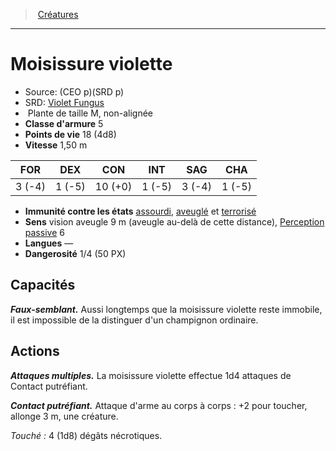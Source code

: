 ﻿---
!MonsterItem
Family: MonsterHD
Type: Plante
Size: M
Alignment: non-alignée
ArmorClass: 5
HitPoints: 18 (4d8)
Speed: 1,50 m
Strength: ' 3 (-4)'
Dexterity: ' 1 (-5)'
Constitution: 10 (+0)
Intelligence: ' 1 (-5)'
Wisdom: ' 3 (-4)'
Charisma: ' 1 (-5)'
ConditionImmunities: '[assourdi](hd_conditions_assourdi.md), [aveuglé](hd_conditions_aveugle.md) et [terrorisé](hd_conditions_terrorise.md)'
Senses: vision aveugle 9 m (aveugle au-delà de cette distance), [Perception passive](hd_abilities_dexterity_perception_passive.md) 6
Languages: —
Challenge: 1/4 (50 PX)
Id: monsters_hd.md#moisissure-violette
ParentLink: monsters_hd.md#créatures
Name: Moisissure violette
ParentName: Créatures
NameLevel: 1
AltName: '[Violet Fungus](srd_monsters_violet_fungus.md)'
Source: (CEO p)(SRD p)
Attributes:
  Name: Moisissure violette
  Markdown: >+
    # <!--Name-->Moisissure violette<!--/Name-->


    - Source: <!--Source-->(CEO p)(SRD p)<!--/Source-->

    - SRD: <!--AltName-->[Violet Fungus](srd_monsters_violet_fungus.md)<!--/AltName-->

    -  <!--Type-->Plante<!--/Type--> de taille <!--Size-->M<!--/Size-->, <!--Alignment-->non-alignée<!--/Alignment-->

    - **Classe d'armure** <!--ArmorClass-->5<!--/ArmorClass-->

    - **Points de vie** <!--HitPoints-->18 (4d8)<!--/HitPoints-->

    - **Vitesse** <!--Speed-->1,50 m<!--/Speed-->


    |FOR|DEX|CON|INT|SAG|CHA|

    |---|---|---|---|---|---|

    |<!--Strength--> 3 (-4)<!--/Strength-->|<!--Dexterity--> 1 (-5)<!--/Dexterity-->|<!--Constitution-->10 (+0)<!--/Constitution-->|<!--Intelligence--> 1 (-5)<!--/Intelligence-->|<!--Wisdom--> 3 (-4)<!--/Wisdom-->|<!--Charisma--> 1 (-5)<!--/Charisma-->|


    - **Immunité contre les états** <!--ConditionImmunities-->[assourdi](hd_conditions_assourdi.md), [aveuglé](hd_conditions_aveugle.md) et [terrorisé](hd_conditions_terrorise.md)<!--/ConditionImmunities-->

    - **Sens** <!--Senses-->vision aveugle 9 m (aveugle au-delà de cette distance), [Perception passive](hd_abilities_dexterity_perception_passive.md) 6<!--/Senses-->

    - **Langues** <!--Languages-->—<!--/Languages-->

    - **Dangerosité** <!--Challenge-->1/4 (50 PX)<!--/Challenge-->


    ## Capacités


    **_Faux-semblant._** Aussi longtemps que la moisissure violette reste immobile, il est impossible de la distinguer d'un champignon ordinaire.


    ## Actions


    **_Attaques multiples._** La moisissure violette effectue 1d4 attaques de Contact putréfiant.


    **_Contact putréfiant._** Attaque d'arme au corps à corps : +2 pour toucher, allonge 3 m, une créature.


    _Touché :_ 4 (1d8) dégâts nécrotiques.

  Source: (CEO p)(SRD p)
  AltName: '[Violet Fungus](srd_monsters_violet_fungus.md)'
  Type: Plante
  Size: M
  Alignment: non-alignée
  ArmorClass: 5
  HitPoints: 18 (4d8)
  Speed: 1,50 m
  Strength: ' 3 (-4)'
  Dexterity: ' 1 (-5)'
  Constitution: 10 (+0)
  Intelligence: ' 1 (-5)'
  Wisdom: ' 3 (-4)'
  Charisma: ' 1 (-5)'
  ConditionImmunities: '[assourdi](hd_conditions_assourdi.md), [aveuglé](hd_conditions_aveugle.md) et [terrorisé](hd_conditions_terrorise.md)'
  Senses: vision aveugle 9 m (aveugle au-delà de cette distance), [Perception passive](hd_abilities_dexterity_perception_passive.md) 6
  Languages: —
  Challenge: 1/4 (50 PX)
AttributesDictionary: >+
  Name: Moisissure violette

  Markdown: >+

    # <!--Name-->Moisissure violette<!--/Name-->





    - Source: <!--Source-->(CEO p)(SRD p)<!--/Source-->



    - SRD: <!--AltName-->[Violet Fungus](srd_monsters_violet_fungus.md)<!--/AltName-->



    -  <!--Type-->Plante<!--/Type--> de taille <!--Size-->M<!--/Size-->, <!--Alignment-->non-alignée<!--/Alignment-->



    - **Classe d'armure** <!--ArmorClass-->5<!--/ArmorClass-->



    - **Points de vie** <!--HitPoints-->18 (4d8)<!--/HitPoints-->



    - **Vitesse** <!--Speed-->1,50 m<!--/Speed-->





    |FOR|DEX|CON|INT|SAG|CHA|



    |---|---|---|---|---|---|



    |<!--Strength--> 3 (-4)<!--/Strength-->|<!--Dexterity--> 1 (-5)<!--/Dexterity-->|<!--Constitution-->10 (+0)<!--/Constitution-->|<!--Intelligence--> 1 (-5)<!--/Intelligence-->|<!--Wisdom--> 3 (-4)<!--/Wisdom-->|<!--Charisma--> 1 (-5)<!--/Charisma-->|





    - **Immunité contre les états** <!--ConditionImmunities-->[assourdi](hd_conditions_assourdi.md), [aveuglé](hd_conditions_aveugle.md) et [terrorisé](hd_conditions_terrorise.md)<!--/ConditionImmunities-->



    - **Sens** <!--Senses-->vision aveugle 9 m (aveugle au-delà de cette distance), [Perception passive](hd_abilities_dexterity_perception_passive.md) 6<!--/Senses-->



    - **Langues** <!--Languages-->—<!--/Languages-->



    - **Dangerosité** <!--Challenge-->1/4 (50 PX)<!--/Challenge-->





    ## Capacités





    **_Faux-semblant._** Aussi longtemps que la moisissure violette reste immobile, il est impossible de la distinguer d'un champignon ordinaire.





    ## Actions





    **_Attaques multiples._** La moisissure violette effectue 1d4 attaques de Contact putréfiant.





    **_Contact putréfiant._** Attaque d'arme au corps à corps : +2 pour toucher, allonge 3 m, une créature.





    _Touché :_ 4 (1d8) dégâts nécrotiques.



  Source: (CEO p)(SRD p)

  AltName: '[Violet Fungus](srd_monsters_violet_fungus.md)'

  Type: Plante

  Size: M

  Alignment: non-alignée

  ArmorClass: 5

  HitPoints: 18 (4d8)

  Speed: 1,50 m

  Strength: ' 3 (-4)'

  Dexterity: ' 1 (-5)'

  Constitution: 10 (+0)

  Intelligence: ' 1 (-5)'

  Wisdom: ' 3 (-4)'

  Charisma: ' 1 (-5)'

  ConditionImmunities: '[assourdi](hd_conditions_assourdi.md), [aveuglé](hd_conditions_aveugle.md) et [terrorisé](hd_conditions_terrorise.md)'

  Senses: vision aveugle 9 m (aveugle au-delà de cette distance), [Perception passive](hd_abilities_dexterity_perception_passive.md) 6

  Languages: —

  Challenge: 1/4 (50 PX)

---
> [Créatures](hd_monsters.md)

---

# Moisissure violette

- Source: (CEO p)(SRD p)
- SRD: [Violet Fungus](srd_monsters_violet_fungus.md)
-  Plante de taille M, non-alignée
- **Classe d'armure** 5
- **Points de vie** 18 (4d8)
- **Vitesse** 1,50 m

|FOR|DEX|CON|INT|SAG|CHA|
|---|---|---|---|---|---|
| 3 (-4)| 1 (-5)|10 (+0)| 1 (-5)| 3 (-4)| 1 (-5)|

- **Immunité contre les états** [assourdi](hd_conditions_assourdi.md), [aveuglé](hd_conditions_aveugle.md) et [terrorisé](hd_conditions_terrorise.md)
- **Sens** vision aveugle 9 m (aveugle au-delà de cette distance), [Perception passive](hd_abilities_dexterity_perception_passive.md) 6
- **Langues** —
- **Dangerosité** 1/4 (50 PX)

## Capacités

**_Faux-semblant._** Aussi longtemps que la moisissure violette reste immobile, il est impossible de la distinguer d'un champignon ordinaire.

## Actions

**_Attaques multiples._** La moisissure violette effectue 1d4 attaques de Contact putréfiant.

**_Contact putréfiant._** Attaque d'arme au corps à corps : +2 pour toucher, allonge 3 m, une créature.

_Touché :_ 4 (1d8) dégâts nécrotiques.

